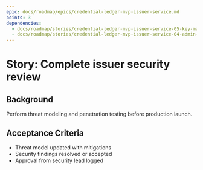 ```yaml
---
epic: docs/roadmap/epics/credential-ledger-mvp-issuer-service.md
points: 3
dependencies:
  - docs/roadmap/stories/credential-ledger-mvp-issuer-service-05-key-management.md
  - docs/roadmap/stories/credential-ledger-mvp-issuer-service-04-admin-console.md
---
```

# Story: Complete issuer security review

## Background
Perform threat modeling and penetration testing before production launch.

## Acceptance Criteria
- Threat model updated with mitigations
- Security findings resolved or accepted
- Approval from security lead logged
